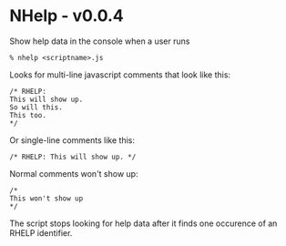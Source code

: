 NHelp - v0.0.4
=============

Show help data in the console when a user runs

	% nhelp <scriptname>.js

Looks for multi-line javascript comments that look like this:

  	/* RHELP:
  	This will show up.
  	So will this.
  	This too.
  	*/

Or single-line comments like this:

	/* RHELP: This will show up. */

Normal comments won't show up:

  	/*
  	This won't show up
  	*/

The script stops looking for help data after it finds one occurence of an RHELP identifier.
